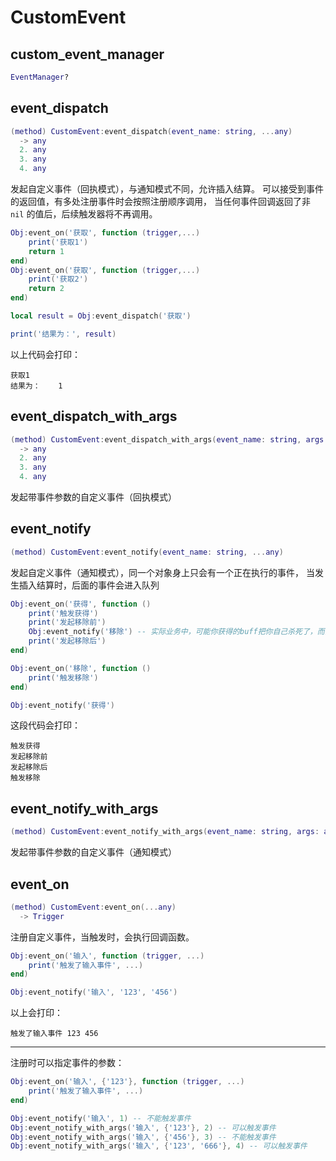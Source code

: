 # CustomEvent

## custom_event_manager

```lua
EventManager?
```

## event_dispatch

```lua
(method) CustomEvent:event_dispatch(event_name: string, ...any)
  -> any
  2. any
  3. any
  4. any
```

发起自定义事件（回执模式），与通知模式不同，允许插入结算。
可以接受到事件的返回值，有多处注册事件时会按照注册顺序调用，
当任何事件回调返回了非 `nil` 的值后，后续触发器将不再调用。

```lua
Obj:event_on('获取', function (trigger,...)
    print('获取1')
    return 1
end)
Obj:event_on('获取', function (trigger,...)
    print('获取2')
    return 2
end)

local result = Obj:event_dispatch('获取')

print('结果为：', result)
```

以上代码会打印：

```
获取1
结果为：    1
```

## event_dispatch_with_args

```lua
(method) CustomEvent:event_dispatch_with_args(event_name: string, args: any[], ...any)
  -> any
  2. any
  3. any
  4. any
```

 发起带事件参数的自定义事件（回执模式）
## event_notify

```lua
(method) CustomEvent:event_notify(event_name: string, ...any)
```

发起自定义事件（通知模式），同一个对象身上只会有一个正在执行的事件，
当发生插入结算时，后面的事件会进入队列

```lua
Obj:event_on('获得', function ()
    print('触发获得')
    print('发起移除前')
    Obj:event_notify('移除') -- 实际业务中，可能你获得的buff把你自己杀死了，而死亡会清除buff
    print('发起移除后')
end)

Obj:event_on('移除', function ()
    print('触发移除')
end)

Obj:event_notify('获得')
```

这段代码会打印：

```
触发获得
发起移除前
发起移除后
触发移除
```

## event_notify_with_args

```lua
(method) CustomEvent:event_notify_with_args(event_name: string, args: any[], ...any)
```

 发起带事件参数的自定义事件（通知模式）
## event_on

```lua
(method) CustomEvent:event_on(...any)
  -> Trigger
```

注册自定义事件，当触发时，会执行回调函数。

```lua
Obj:event_on('输入', function (trigger, ...)
    print('触发了输入事件', ...)
end)

Obj:event_notify('输入', '123', '456')
```

以上会打印：

```
触发了输入事件 123 456
```

---

注册时可以指定事件的参数：

```lua
Obj:event_on('输入', {'123'}, function (trigger, ...)
    print('触发了输入事件', ...)
end)

Obj:event_notify('输入', 1) -- 不能触发事件
Obj:event_notify_with_args('输入', {'123'}, 2) -- 可以触发事件
Obj:event_notify_with_args('输入', {'456'}, 3) -- 不能触发事件
Obj:event_notify_with_args('输入', {'123', '666'}, 4) -- 可以触发事件
```


